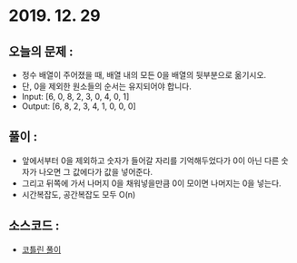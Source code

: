 # 2019. 12. 29

## 오늘의 문제 : 

- 정수 배열이 주어졌을 때, 배열 내의 모든 0을 배열의 뒷부분으로 옮기시오.
- 단, 0을 제외한 원소들의 순서는 유지되어야 합니다.
- Input: [6, 0, 8, 2, 3, 0, 4, 0, 1]
- Output: [6, 8, 2, 3, 4, 1, 0, 0, 0]

## 풀이 : 

- 앞에서부터 0을 제외하고 숫자가 들어갈 자리를 기억해두었다가 0이 아닌 다른 숫자가 나오면 그 값에다가 값을 넣어준다.
- 그리고 뒤쪽에 가서 나머지 0을 채워넣을만큼 0이 모이면 나머지는 0을 넣는다.
- 시간복잡도, 공간복잡도 모두 O(n)

## 소스코드 : 

- [코틀린 풀이](../../src/main/java/dev/haenara/mailprogramming/solution/y2019/dec/Solution191229.kt)